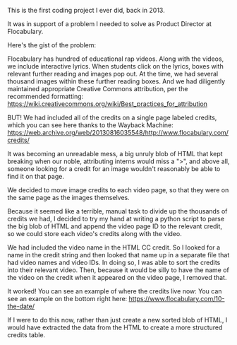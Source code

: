 This is the first coding project I ever did, back in 2013. 

It was in support of a problem I needed to solve as Product Director at Flocabulary. 

Here's the gist of the problem:

Flocabulary has hundred of educational rap videos. Along with the videos, we include interactive lyrics. When students click on the lyrics, boxes with relevant further reading and images pop out. At the time, we had several thousand images within these further reading boxes. And we had diligently maintained appropriate Creative Commons attribution, per the recommended formatting: https://wiki.creativecommons.org/wiki/Best_practices_for_attribution

BUT! We had included all of the credits on a single page labeled credits, which you can see here thanks to the Wayback Machine: https://web.archive.org/web/20130816035548/http://www.flocabulary.com/credits/

It was becoming an unreadable mess, a big unruly blob of HTML that kept breaking when our noble, attributing interns would miss a ">", and above all, someone looking for a credit for an image wouldn't reasonably be able to find it on that page. 

We decided to move image credits to each video page, so that they were on the same page as the images themselves. 

Because it seemed like a terrible, manual task to divide up the thousands of credits we had, I decided to try my hand at writing a python script to parse the big blob of HTML and append the video page ID to the relevant credit, so we could store each video's credits along with the video. 

We had included the video name in the HTML CC credit. So I looked for a name in the credit string and then looked that name up in a separate file that had video names and video IDs. In doing so, I was able to sort the credits into their relevant video. Then, because it would be silly to have the name of the video on the credit when it appeared on the video page, I removed that. 

It worked! You can see an example of where the credits live now: You can see an example on the bottom right here: https://www.flocabulary.com/10-the-date/

If I were to do this now, rather than just create a new sorted blob of HTML, I would have extracted the data from the HTML to create a more structured credits table. 



